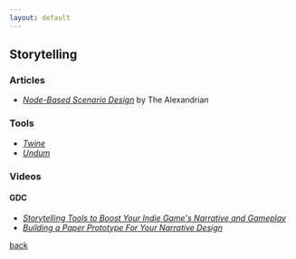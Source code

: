 ```yaml
---
layout: default
---
```


## Storytelling

### Articles

* _[Node-Based Scenario Design](http://thealexandrian.net/wordpress/7949/roleplaying-games/node-based-scenario-design-part-1-the-plotted-approach)_ by The Alexandrian

### Tools

* _[Twine](http://twinery.org/)_
* _[Undum](https://github.com/idmillington/undum)_

### Videos

#### GDC

* _[Storytelling Tools to Boost Your Indie Game's Narrative and Gameplay](https://www.youtube.com/watch?v=8fXE-E1hjKk)_
* _[Building a Paper Prototype For Your Narrative Design](https://www.youtube.com/watch?v=taxcb_5lEI8)_

[back](../)